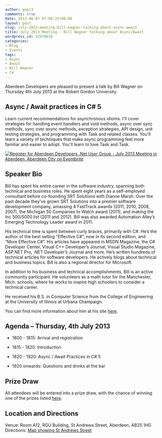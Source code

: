 ```yaml
---
author: gep13
comments: true
date: 2013-06-07 07:09:25+00:00
layout: post
slug: july-2013-meeting-bill-wagner-talking-about-async-await
title: July 2013 Meeting - Bill Wagner talking about Async/Await
wordpress_id: 52976634
categories:
- Blog
- Events
tags:
- Async
- Await
- Bill Wagner
- C#
---
```


Aberdeen Developers are pleased to present a talk by Bill Wagner on Thursday 4th July 2013 at the Robert Gordon University.





## Async / Await practices in C# 5





Learn current recommendations for asynchronous idioms. I'll cover strategies for handling event handlers and void methods, async over sync methods, sync over async methods, exception strategies, API design, unit testing strategies, and programming with Task and related classes. You'll learn a variety of techniques that make async programming feel more familiar and easier to adopt. You'll learn to love Task and Task.





[![Register for Aberdeen Developers .Net User Group - July 2013 Meeting in Aberdeen, Aberdeen City on Eventbrite](http://www.eventbrite.com/registerbutton?eid=2581657808)](http://adnuguk-jul2013.eventbrite.co.uk/?ebtv=C)





## Speaker Bio




Bill has spent his entire career in the software industry, spanning both technical and business roles. He spent eight years as a self-employed consultant before co-founding SRT Solutions with Dianne Marsh. Over the past decade they’ve grown SRT Solutions into a premier software development company, amassing 4 FastTrack awards (2011, 2010, 2008, 2007), the Michigan 50 Companies to Watch award (2011), and making the Inc 500/5000 list (2011 and 2012). Bill was also awarded Automation Alley’s Emerging Technology Leader award in 2011.





His technical time is spent between curly braces, primarily with C#. He’s the author of the best selling “Effective C#”, now in its second edition, and “More Effective C#”. His articles have appeared in MSDN Magazine, the C# Developer Center, Visual C++ Developer’s Journal, Visual Studio Magazine, ASP.NET Pro, .NET Developer’s Journal and more. He’s written hundreds of technical articles for software developers. He actively blogs about technical and business topics. Bill is also a regional director for Microsoft.





In addition to his business and technical accomplishments, Bill is an active community participant. He volunteers as a math tutor for the Manchester, Mich. schools, where he works to inspire high schoolers to consider a technical career.





He received his B.S. in Computer Science from the College of Engineering at the University of Illinois at Urbana Champaign.




You can find more information about him at his site [here](http://billwagner.azurewebsites.net/).





## Agenda – Thursday, 4th July 2013





	
  * 1800 - 1815: Arrival and registration

	
  * 1815 - 1820: Introduction

	
  * 1820 - 1920: Async / Await Practices in C# 5

	
  * 1920 onwards: Questions and drinks at the bar




## Prize Draw


All attendees will be entered into a prize draw, with the chance of winning one of the prizes listed [here](http://www.gep13.co.uk/blog/?p=107).


## Location and Directions


Venue: Room A12, RGU Building, St Andrews Street, Aberdeen, AB25 1HG Directions: [Map showing St Andrews Street](http://www.bing.com/maps/?v=2&cp=57.149542434132776~-2.102723645985436&lvl=17&dir=0&sty=c&eo=1&form=LMLTCC)
